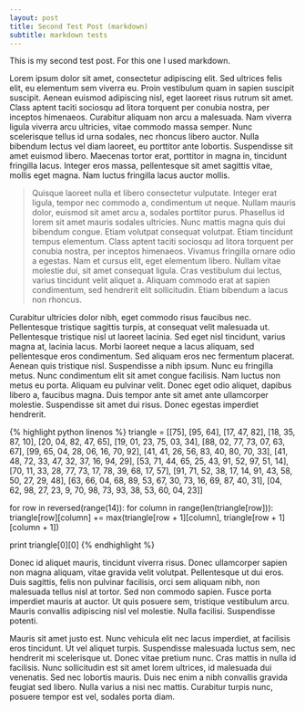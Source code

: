 ```yaml
---
layout: post
title: Second Test Post (markdown)
subtitle: markdown tests
---
```


This is my second test post. For this one I used markdown.

Lorem ipsum dolor sit amet, consectetur adipiscing elit. Sed ultrices felis elit, eu elementum sem viverra eu. Proin vestibulum quam in sapien suscipit suscipit. Aenean euismod adipiscing nisl, eget laoreet risus rutrum sit amet. Class aptent taciti sociosqu ad litora torquent per conubia nostra, per inceptos himenaeos. Curabitur aliquam non arcu a malesuada. Nam viverra ligula viverra arcu ultricies, vitae commodo massa semper. Nunc scelerisque tellus id urna sodales, nec rhoncus libero auctor. Nulla bibendum lectus vel diam laoreet, eu porttitor ante lobortis. Suspendisse sit amet euismod libero. Maecenas tortor erat, porttitor in magna in, tincidunt fringilla lacus. Integer eros massa, pellentesque sit amet sagittis vitae, mollis eget magna. Nam luctus fringilla lacus auctor mollis.

> Quisque laoreet nulla et libero consectetur vulputate. Integer erat ligula, tempor nec commodo a, condimentum ut neque. Nullam mauris dolor, euismod sit amet arcu a, sodales porttitor purus. Phasellus id lorem sit amet mauris sodales ultricies. Nunc mattis magna quis dui bibendum congue. Etiam volutpat consequat volutpat. Etiam tincidunt tempus elementum. Class aptent taciti sociosqu ad litora torquent per conubia nostra, per inceptos himenaeos. Vivamus fringilla ornare odio a egestas. Nam et cursus elit, eget elementum libero. Nullam vitae molestie dui, sit amet consequat ligula. Cras vestibulum dui lectus, varius tincidunt velit aliquet a. Aliquam commodo erat at sapien condimentum, sed hendrerit elit sollicitudin. Etiam bibendum a lacus non rhoncus.

Curabitur ultricies dolor nibh, eget commodo risus faucibus nec. Pellentesque tristique sagittis turpis, at consequat velit malesuada ut. Pellentesque tristique nisl ut laoreet lacinia. Sed eget nisl tincidunt, varius magna at, lacinia lacus. Morbi laoreet neque a lacus aliquam, sed pellentesque eros condimentum. Sed aliquam eros nec fermentum placerat. Aenean quis tristique nisl. Suspendisse a nibh ipsum. Nunc eu fringilla metus. Nunc condimentum elit sit amet congue facilisis. Nam luctus non metus eu porta. Aliquam eu pulvinar velit. Donec eget odio aliquet, dapibus libero a, faucibus magna. Duis tempor ante sit amet ante ullamcorper molestie. Suspendisse sit amet dui risus. Donec egestas imperdiet hendrerit.

{% highlight python linenos %}
triangle = [[75],
            [95, 64],
            [17, 47, 82],
            [18, 35, 87, 10],
            [20, 04, 82, 47, 65],
            [19, 01, 23, 75, 03, 34],
            [88, 02, 77, 73, 07, 63, 67],
            [99, 65, 04, 28, 06, 16, 70, 92],
            [41, 41, 26, 56, 83, 40, 80, 70, 33],
            [41, 48, 72, 33, 47, 32, 37, 16, 94, 29],
            [53, 71, 44, 65, 25, 43, 91, 52, 97, 51, 14],
            [70, 11, 33, 28, 77, 73, 17, 78, 39, 68, 17, 57],
            [91, 71, 52, 38, 17, 14, 91, 43, 58, 50, 27, 29, 48],
            [63, 66, 04, 68, 89, 53, 67, 30, 73, 16, 69, 87, 40, 31],
            [04, 62, 98, 27, 23, 9, 70, 98, 73, 93, 38, 53, 60, 04, 23]]

for row in reversed(range(14)):
    for column in range(len(triangle[row])):
        triangle[row][column] += max(triangle[row + 1][column], triangle[row + 1][column + 1])

print triangle[0][0]
{% endhighlight %}

Donec id aliquet mauris, tincidunt viverra risus. Donec ullamcorper sapien non magna aliquam, vitae gravida velit volutpat. Pellentesque ut dui eros. Duis sagittis, felis non pulvinar facilisis, orci sem aliquam nibh, non malesuada tellus nisl at tortor. Sed non commodo sapien. Fusce porta imperdiet mauris at auctor. Ut quis posuere sem, tristique vestibulum arcu. Mauris convallis adipiscing nisl vel molestie. Nulla facilisi. Suspendisse potenti.

Mauris sit amet justo est. Nunc vehicula elit nec lacus imperdiet, at facilisis eros tincidunt. Ut vel aliquet turpis. Suspendisse malesuada luctus sem, nec hendrerit mi scelerisque ut. Donec vitae pretium nunc. Cras mattis in nulla id facilisis. Nunc sollicitudin est sit amet lorem ultrices, id malesuada dui venenatis. Sed nec lobortis mauris. Duis nec enim a nibh convallis gravida feugiat sed libero. Nulla varius a nisi nec mattis. Curabitur turpis nunc, posuere tempor est vel, sodales porta diam. 